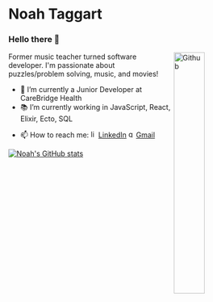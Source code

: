 # Noah Taggart
### Hello there 👋


<img width="35%" align="right" alt="Github" src= "https://user-images.githubusercontent.com/96712524/156795265-2f344373-bb82-47f2-8031-f1326e7cfe9d.gif" />

Former music teacher turned software developer. I'm passionate about puzzles/problem solving, music, and movies!


- 🔭 I’m currently a Junior Developer at CareBridge Health
- 📚 I’m currently working in JavaScript, React, Elixir, Ecto, SQL
<!-- - 👯 I’m looking for a career in software development.  -->
- 📫 How to reach me: <a href="https://www.linkedin.com/in/noahtaggart/" target="_blank" rel="noopener noreferrer"><img width="15px" alt="linked in logo" src ="https://user-images.githubusercontent.com/96712524/156796988-c3d6b164-6b61-49d8-9875-9179063e12d5.png" />LinkedIn</a> <a href="mailto:taggartnoah@gmail.com" target="_blank" rel="noopener noreferrer"><img width="15px" alt="gmail logo" src="https://user-images.githubusercontent.com/96712524/156797504-074185e5-8323-43a1-a63f-505ab29c1835.png"/>Gmail</a>

[![Noah's GitHub stats](https://github-readme-stats.vercel.app/api?username=noahtaggart&theme=midnight-purple)](https://github.com/noahtaggart/)
